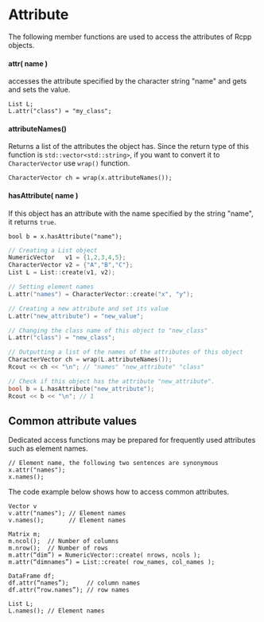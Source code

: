 # Attribute

The following member functions are used to access the attributes of Rcpp objects.

#### attr( name )

accesses the attribute specified by the character string "name" and gets and sets the value.

```
List L;
L.attr("class") = "my_class";
```

#### attributeNames()

Returns a list of the attributes the object has. Since the return type of this function is `std::vector<std::string>`, if you want to convert it to `CharacterVector` use `wrap()` function.

```
CharacterVector ch = wrap(x.attributeNames());
```

#### hasAttribute( name )

If this object has an attribute with the name specified by the string "name", it returns `true`.

```
bool b = x.hasAttribute("name");
```

```cpp
// Creating a List object
NumericVector   v1 = {1,2,3,4,5};
CharacterVector v2 = {"A","B","C"};
List L = List::create(v1, v2);

// Setting element names
L.attr("names") = CharacterVector::create("x", "y");

// Creating a new attribute and set its value
L.attr("new_attribute") = "new_value";

// Changing the class name of this object to "new_class"
L.attr("class") = "new_class";

// Outputting a list of the names of the attributes of this object
CharacterVector ch = wrap(L.attributeNames());
Rcout << ch << "\n"; // "names" "new_attribute" "class"

// Check if this object has the attribute "new_attribute".
bool b = L.hasAttribute("new_attribute");
Rcout << b << "\n"; // 1
```

## Common attribute values

Dedicated access functions may be prepared for frequently used attributes such as element names.

```
// Element name, the following two sentences are synonymous
x.attr("names");
x.names();
```

The code example below shows how to access common attributes.

```
Vector v
v.attr("names"); // Element names
v.names();       // Element names

Matrix m;
m.ncol();  // Number of columns
m.nrow();  // Number of rows
m.attr(“dim”) = NumericVector::create( nrows, ncols );
m.attr(“dimnames”) = List::create( row_names, col_names );

DataFrame df;
df.attr(“names”);     // column names
df.attr(“row.names”); // row names

List L;
L.names(); // Element names
```
